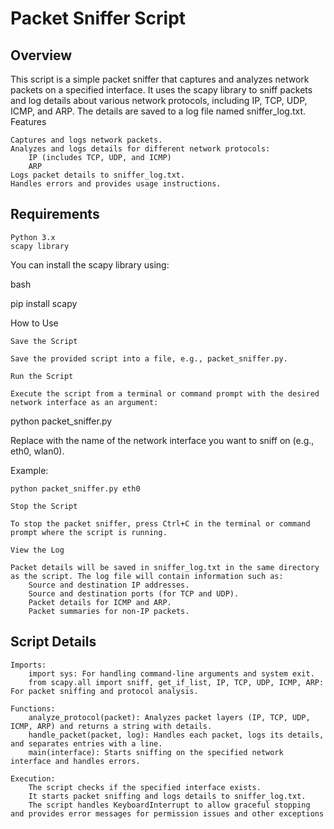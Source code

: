 # Packet Sniffer Script
## Overview

This script is a simple packet sniffer that captures and analyzes network packets on a specified interface. It uses the scapy library to sniff packets and log details about various network protocols, including IP, TCP, UDP, ICMP, and ARP. The details are saved to a log file named sniffer_log.txt.
Features

    Captures and logs network packets.
    Analyzes and logs details for different network protocols:
        IP (includes TCP, UDP, and ICMP)
        ARP
    Logs packet details to sniffer_log.txt.
    Handles errors and provides usage instructions.

## Requirements

    Python 3.x
    scapy library

You can install the scapy library using:

bash

pip install scapy

How to Use

    Save the Script

    Save the provided script into a file, e.g., packet_sniffer.py.

    Run the Script

    Execute the script from a terminal or command prompt with the desired network interface as an argument:

    

python packet_sniffer.py <interface>

Replace <interface> with the name of the network interface you want to sniff on (e.g., eth0, wlan0).

Example:

    python packet_sniffer.py eth0

    Stop the Script

    To stop the packet sniffer, press Ctrl+C in the terminal or command prompt where the script is running.

    View the Log

    Packet details will be saved in sniffer_log.txt in the same directory as the script. The log file will contain information such as:
        Source and destination IP addresses.
        Source and destination ports (for TCP and UDP).
        Packet details for ICMP and ARP.
        Packet summaries for non-IP packets.

## Script Details

    Imports:
        import sys: For handling command-line arguments and system exit.
        from scapy.all import sniff, get_if_list, IP, TCP, UDP, ICMP, ARP: For packet sniffing and protocol analysis.

    Functions:
        analyze_protocol(packet): Analyzes packet layers (IP, TCP, UDP, ICMP, ARP) and returns a string with details.
        handle_packet(packet, log): Handles each packet, logs its details, and separates entries with a line.
        main(interface): Starts sniffing on the specified network interface and handles errors.

    Execution:
        The script checks if the specified interface exists.
        It starts packet sniffing and logs details to sniffer_log.txt.
        The script handles KeyboardInterrupt to allow graceful stopping and provides error messages for permission issues and other exceptions
